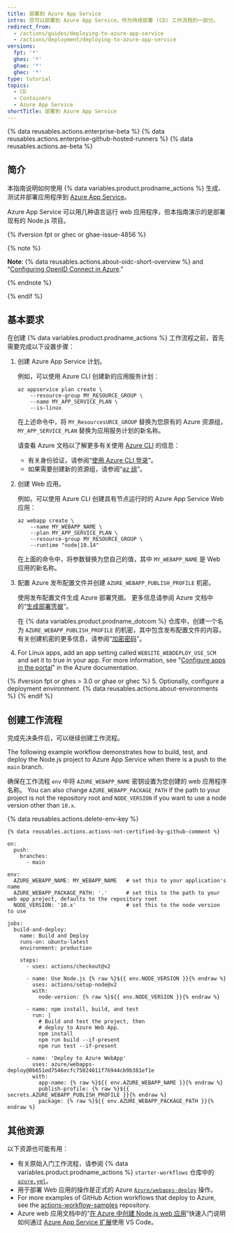```yaml
---
title: 部署到 Azure App Service
intro: 您可以部署到 Azure App Service，作为持续部署 (CD) 工作流程的一部分。
redirect_from:
  - /actions/guides/deploying-to-azure-app-service
  - /actions/deployment/deploying-to-azure-app-service
versions:
  fpt: '*'
  ghes: '*'
  ghae: '*'
  ghec: '*'
type: tutorial
topics:
  - CD
  - Containers
  - Azure App Service
shortTitle: 部署到 Azure App Service
---
```


{% data reusables.actions.enterprise-beta %}
{% data reusables.actions.enterprise-github-hosted-runners %}
{% data reusables.actions.ae-beta %}

## 简介

本指南说明如何使用 {% data variables.product.prodname_actions %} 生成、测试并部署应用程序到 [Azure App Service](https://azure.microsoft.com/en-us/services/app-service/)。

Azure App Service 可以用几种语言运行 web 应用程序，但本指南演示的是部署现有的 Node.js 项目。

{% ifversion fpt or ghec or ghae-issue-4856 %}

{% note %}

**Note**: {% data reusables.actions.about-oidc-short-overview %} and "[Configuring OpenID Connect in Azure](/actions/deployment/security-hardening-your-deployments/configuring-openid-connect-in-azure)."

{% endnote %}

{% endif %}

## 基本要求

在创建 {% data variables.product.prodname_actions %} 工作流程之前，首先需要完成以下设置步骤：

1. 创建 Azure App Service 计划。

   例如，可以使用 Azure CLI 创建新的应用服务计划：

   ```bash{:copy}
   az appservice plan create \
       --resource-group MY_RESOURCE_GROUP \
       --name MY_APP_SERVICE_PLAN \
       --is-linux
   ```

   在上述命令中，将 `MY_ResourcesURCE_GROUP` 替换为您原有的 Azure 资源组，`MY_APP_SERVICE_PLAN` 替换为应用服务计划的新名称。

   请查看 Azure 文档以了解更多有关使用 [Azure CLI](https://docs.microsoft.com/en-us/cli/azure/) 的信息：

   * 有关身份验证，请参阅“[使用 Azure CLI 登录](https://docs.microsoft.com/en-us/cli/azure/authenticate-azure-cli)”。
   * 如果需要创建新的资源组，请参阅“[az 组](https://docs.microsoft.com/en-us/cli/azure/group?view=azure-cli-latest#az_group_create)”。

2. 创建 Web 应用。

   例如，可以使用 Azure CLI 创建具有节点运行时的 Azure App Service Web 应用：

   ```bash{:copy}
   az webapp create \
       --name MY_WEBAPP_NAME \
       --plan MY_APP_SERVICE_PLAN \
       --resource-group MY_RESOURCE_GROUP \
       --runtime "node|10.14"
   ```

   在上面的命令中，将参数替换为您自己的值，其中 `MY_WEBAPP_NAME` 是 Web 应用的新名称。

3. 配置 Azure 发布配置文件并创建 `AZURE_WEBAPP_PUBLISH_PROFILE` 机密。

   使用发布配置文件生成 Azure 部署凭据。 更多信息请参阅 Azure 文档中的“[生成部署凭据](https://docs.microsoft.com/en-us/azure/app-service/deploy-github-actions?tabs=applevel#generate-deployment-credentials)”。

   在 {% data variables.product.prodname_dotcom %} 仓库中，创建一个名为 `AZURE_WEBAPP_PUBLISH_PROFILE` 的机密，其中包含发布配置文件的内容。 有关创建机密的更多信息，请参阅“[加密密码](/actions/reference/encrypted-secrets#creating-encrypted-secrets-for-a-repository)”。

4. For Linux apps, add an app setting called `WEBSITE_WEBDEPLOY_USE_SCM` and set it to true in your app. For more information, see "[Configure apps in the portal](https://docs.microsoft.com/en-us/azure/app-service/configure-common#configure-app-settings)" in the Azure documentation.

{% ifversion fpt or ghes > 3.0 or ghae or ghec %}
5. Optionally, configure a deployment environment. {% data reusables.actions.about-environments %}
{% endif %}

## 创建工作流程

完成先决条件后，可以继续创建工作流程。

The following example workflow demonstrates how to build, test, and deploy the Node.js project to Azure App Service when there is a push to the `main` branch.

确保在工作流程 `env` 中将 `AZURE_WEBAPP_NAME` 密钥设置为您创建的 web 应用程序名称。 You can also change `AZURE_WEBAPP_PACKAGE_PATH` if the path to your project is not the repository root and `NODE_VERSION` if you want to use a node version other than `10.x`.

{% data reusables.actions.delete-env-key %}

```yaml{:copy}
{% data reusables.actions.actions-not-certified-by-github-comment %}

on:
  push:
    branches:
      - main

env:
  AZURE_WEBAPP_NAME: MY_WEBAPP_NAME   # set this to your application's name
  AZURE_WEBAPP_PACKAGE_PATH: '.'      # set this to the path to your web app project, defaults to the repository root
  NODE_VERSION: '10.x'                # set this to the node version to use

jobs:
  build-and-deploy:
    name: Build and Deploy
    runs-on: ubuntu-latest
    environment: production

    steps:
      - uses: actions/checkout@v2

      - name: Use Node.js {% raw %}${{ env.NODE_VERSION }}{% endraw %}
        uses: actions/setup-node@v2
        with:
          node-version: {% raw %}${{ env.NODE_VERSION }}{% endraw %}

      - name: npm install, build, and test
        run: |
          # Build and test the project, then
          # deploy to Azure Web App.
          npm install
          npm run build --if-present
          npm run test --if-present

      - name: 'Deploy to Azure WebApp'
        uses: azure/webapps-deploy@0b651ed7546ecfc75024011f76944cb9b381ef1e
        with:
          app-name: {% raw %}${{ env.AZURE_WEBAPP_NAME }}{% endraw %}
          publish-profile: {% raw %}${{ secrets.AZURE_WEBAPP_PUBLISH_PROFILE }}{% endraw %}
          package: {% raw %}${{ env.AZURE_WEBAPP_PACKAGE_PATH }}{% endraw %}
```

## 其他资源

以下资源也可能有用：

* 有关原始入门工作流程，请参阅 {% data variables.product.prodname_actions %} `starter-workflows` 仓库中的 [`azure.yml`](https://github.com/actions/starter-workflows/blob/main/deployments/azure.yml)。
* 用于部署 Web 应用的操作是正式的 Azure [`Azure/webapps-deploy`](https://github.com/Azure/webapps-deploy) 操作。
* For more examples of GitHub Action workflows that deploy to Azure, see the [actions-workflow-samples](https://github.com/Azure/actions-workflow-samples) repository.
* Azure web 应用文档中的“[在 Azure 中创建 Node.js web 应用](https://docs.microsoft.com/en-us/azure/app-service/quickstart-nodejs)”快速入门说明如何通过 [Azure App Service 扩展](https://marketplace.visualstudio.com/items?itemName=ms-azuretools.vscode-azureappservice)使用 VS Code。
